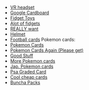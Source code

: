 
* [VR headset](https://www.amazon.com/gp/product/B0F5HJ9RGV/ref=ox_sc_act_title_1)
* [Google Cardboard](https://www.amazon.com/gp/product/B01C2PA0KK/ref=ox_sc_act_title_2)
* [Fidget Toys](https://www.amazon.com/gp/product/B0DC69M33Y/ref=ox_sc_act_title_12)
* [Alot of fidgets](https://www.amazon.com/gp/product/B07TT6664Z/ref=ox_sc_act_title_13)
* [REALLY want](https://www.amazon.com/gp/product/B0CLTXXND8/ref=ox_sc_act_title_11)
* [Helmet](https://www.amazon.com/gp/product/B0BNPSRYZ2/ref=ox_sc_act_title_12)
* [Football cards](https://www.amazon.com/gp/product/B00KTARJKU/ref=ox_sc_act_title_2)
	Pokemon cards:
* [Pokemon Cards](https://www.amazon.com/gp/product/B09Y3YT57P/ref=ox_sc_act_title_11)
* [Pokemon Cards Again (Please get)](https://shinyvert.com/shop-all/p/pokemon-mystery-slab-poke-tier)
* [Good Stuff](https://shinyvert.com/shop-all/p/sir-god-pack)
* [More Pokemon cards](https://www.amazon.com/gp/product/B0DTGVK19J/ref=ox_sc_act_title_6)
* [Jap. Pokemon cards](https://www.amazon.com/gp/product/B0D81JCZHY/ref=ox_sc_act_title_1)
* [Psa Graded Card](https://www.amazon.com/gp/product/B09PQBM615/ref=ox_sc_act_title_5)
* [Cool cheap cards](https://www.aliexpress.us/item/3256809011955741.html?spm=a2g0o.cart.shoppingCartRecommend.6.167638da0rpNCa&gps-id=shoppingCartRecommend&scm=1007.38724.434540.0&scm_id=1007.38724.434540.0&scm-url=1007.38724.434540.0&pvid=0bb8118d-b8ab-44c4-8503-da225ae6fa83&_t=gps-id:shoppingCartRecommend,scm-url:1007.38724.434540.0,pvid:0bb8118d-b8ab-44c4-8503-da225ae6fa83,tpp_buckets:668%232846%238114%231999&pdp_ext_f=%7B%22order%22%3A%222%22%2C%22eval%22%3A%221%22%2C%22sceneId%22%3A%223440%22%7D&pdp_npi=4%40dis%21USD%2147.04%212.05%21%21%21335.54%2114.65%21%402103241117525280555211246e6daa%2112000048270937563%21rec%21US%21%21ABXZ&utparam-url=scene%3AshoppingCartRecommend%7Cquery_from%3A)
* [Buncha Packs](https://www.temu.com/360-cards-36-packs-in-a-box-themes-evolution-hidden--sword-and-shield-sun-and-moon--cards-collectible-cards-anime-peripherals-small-gifts-christmas-gifts-birthday-gifts-friend-gifts-holiday-gifts-g-601101792650926.html?_oak_name_id=8538250663864561570&_oak_mp_inf=EK7NzNau1ogBGiAxYWQ3MzYxNjEwNzA0ZjRhYjNmNGUzNTY5NTUxMmQ0MSDgodvWgDM%3D&top_gallery_url=https%3A%2F%2Fimg.kwcdn.com%2Fproduct%2Fopen%2Fcee331be916b46798eae15b181cf3158-goods.jpeg&spec_gallery_id=203592853754&refer_page_sn=10009&refer_source=0&freesia_scene=2&_oak_freesia_scene=2&_oak_rec_ext_1=MTc3Ng&_oak_gallery_order=385570985%2C222718839%2C1661665679%2C1733582306%2C2020508882&search_key=pokemon%20cards&refer_page_el_sn=200049&refer_page_name=search_result&refer_page_id=10009_1752528492098_pi9dzq3yff&_x_sessn_id=p347nb9ezd)
